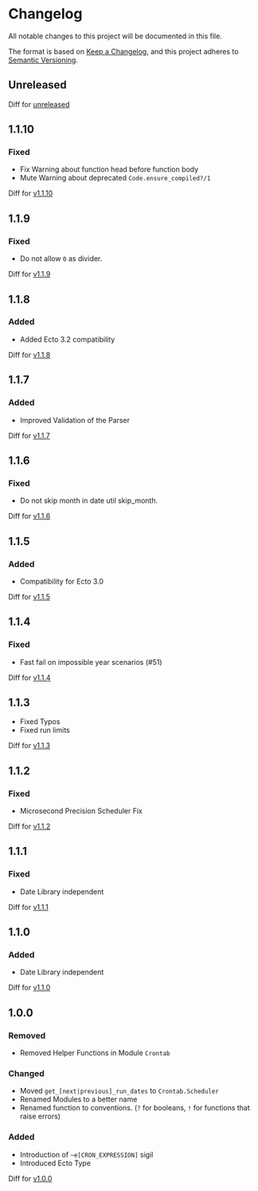 # Changelog

All notable changes to this project will be documented in this file.

The format is based on [Keep a Changelog](https://keepachangelog.com/en/1.0.0/),
and this project adheres to [Semantic Versioning](https://semver.org/spec/v2.0.0.html).

<!-- Do not link the versions in the title since this is not compatible with ExDoc. -->

## Unreleased

Diff for [unreleased](https://github.com/jshmrtn/crontab/compare/v1.1.10...HEAD)

## 1.1.10

### Fixed
- Fix Warning about function head before function body
- Mute Warning about deprecated `Code.ensure_compiled?/1`

Diff for [v1.1.10](https://github.com/jshmrtn/crontab/compare/v1.1.9...v1.1.10)

## 1.1.9

### Fixed 

* Do not allow `0` as divider.

Diff for [v1.1.9](https://github.com/jshmrtn/crontab/compare/v1.1.8...v1.1.9)

## 1.1.8

### Added

* Added Ecto 3.2 compatibility

Diff for [v1.1.8](https://github.com/jshmrtn/crontab/compare/v1.1.7...v1.1.8)

## 1.1.7

### Added

* Improved Validation of the Parser

Diff for [v1.1.7](https://github.com/jshmrtn/crontab/compare/v1.1.6...v1.1.7)

## 1.1.6

### Fixed

* Do not skip month in date util skip_month.

Diff for [v1.1.6](https://github.com/jshmrtn/crontab/compare/v1.1.5...v1.1.6)

## 1.1.5

### Added

* Compatibility for Ecto 3.0

Diff for [v1.1.5](https://github.com/jshmrtn/crontab/compare/v1.1.4...v1.1.5)

## 1.1.4

### Fixed

* Fast fail on impossible year scenarios (#51)

Diff for [v1.1.4](https://github.com/jshmrtn/crontab/compare/v1.1.3...v1.1.4)

## 1.1.3

* Fixed Typos
* Fixed run limits

Diff for [v1.1.3](https://github.com/jshmrtn/crontab/compare/v1.1.2...v1.1.3)

## 1.1.2

### Fixed

* Microsecond Precision Scheduler Fix

Diff for [v1.1.2](https://github.com/jshmrtn/crontab/compare/v1.1.1...v1.1.2)

## 1.1.1

### Fixed

* Date Library independent

Diff for [v1.1.1](https://github.com/jshmrtn/crontab/compare/v1.1.0...v1.1.1)

## 1.1.0

### Added

* Date Library independent

Diff for [v1.1.0](https://github.com/jshmrtn/crontab/compare/v1.0.0...v1.1.0)

## 1.0.0

### Removed

 * Removed Helper Functions in Module `Crontab`

### Changed
 * Moved `get_[next|previous]_run_dates` to `Crontab.Scheduler`
 * Renamed Modules to a better name
 * Renamed function to conventions. (`?` for booleans, `!` for functions that raise errors)

### Added
 * Introduction of `~e[CRON_EXPRESSION]` sigil
 * Introduced Ecto Type

Diff for [v1.0.0](https://github.com/jshmrtn/crontab/compare/v0.8.5...v1.0.0)
